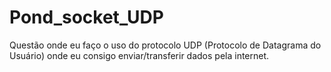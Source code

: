 # Pond_socket_UDP
Questão onde eu faço o uso do protocolo UDP (Protocolo de Datagrama do Usuário) onde eu consigo enviar/transferir dados pela internet. 

